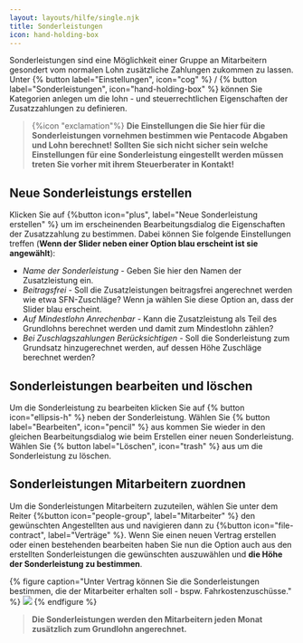 ```yaml
---
layout: layouts/hilfe/single.njk
title: Sonderleistungen
icon: hand-holding-box  
---
```


Sonderleistungen sind eine Möglichkeit einer Gruppe an Mitarbeitern gesondert vom normalen Lohn zusätzliche Zahlungen zukommen zu lassen. Unter {% button label="Einstellungen", icon="cog" %} / {% button label="Sonderleistungen", icon="hand-holding-box" %} können Sie Kategorien anlegen um die lohn - und steuerrechtlichen Eigenschaften der Zusatzzahlungen zu definieren. 

> {%icon "exclamation"%} **Die Einstellungen die Sie hier für die Sonderleistungen vornehmen bestimmen wie Pentacode Abgaben und Lohn berechnet! Sollten Sie sich nicht sicher sein welche Einstellungen für eine Sonderleistung eingestellt werden müssen treten Sie vorher mit ihrem Steuerberater in Kontakt!**

## Neue Sonderleistungs erstellen

Klicken Sie auf {%button icon="plus", label="Neue Sonderleistung erstellen" %} um im erscheinenden Bearbeitungsdialog die Eigenschaften der Zusatzzahlung zu bestimmen. Dabei können Sie folgende Einstellungen treffen (**Wenn der Slider neben einer Option blau erscheint ist sie angewählt**):

- *Name der Sonderleistung -* Geben Sie hier den Namen der Zusatzleistung ein.
- *Beitragsfrei -* Soll die Zusatzleistungen beitragsfrei angerechnet werden wie etwa SFN-Zuschläge? Wenn ja wählen Sie diese Option an, dass der Slider blau erscheint.
- *Auf Mindestlohn Anrechenbar -* Kann die Zusatzleistung als Teil des Grundlohns berechnet werden und damit zum Mindestlohn zählen?
- *Bei Zuschlagszahlungen Berücksichtigen -* Soll die Sonderleistung zum Grundsatz hinzugerechnet werden, auf dessen Höhe Zuschläge berechnet werden?

## Sonderleistungen bearbeiten und löschen

Um die Sonderleistung zu bearbeiten klicken Sie auf {% button icon="ellipsis-h" %} neben der Sonderleistung. Wählen Sie {% button label="Bearbeiten", icon="pencil" %} aus kommen Sie wieder in den gleichen Bearbeitungsdialog wie beim Erstellen einer neuen Sonderleistung. Wählen Sie {% button label="Löschen", icon="trash" %} aus um die Sonderleistung zu löschen.

## Sonderleistungen Mitarbeitern zuordnen

Um die Sonderleistungen Mitarbeitern zuzuteilen, wählen Sie unter dem Reiter {%button icon="people-group", label="Mitarbeiter" %} den gewünschten Angestellten aus und navigieren dann zu {%button icon="file-contract", label="Verträge" %}. Wenn Sie einen neuen Vertrag erstellen oder einen bestehenden bearbeiten haben Sie nun die Option auch aus den erstellten Sonderleistungen die gewünschten auszuwählen und **die Höhe der Sonderleistung zu bestimmen**.

{% figure caption="Unter Vertrag können Sie die Sonderleistungen bestimmen, die der Mitarbeiter erhalten soll - bspw. Fahrkostenzuschüsse." %}
<img src="hinzufügen.webp" />
{% endfigure %}

> **Die Sonderleistungen werden den Mitarbeitern jeden Monat zusätzlich zum Grundlohn angerechnet.**
